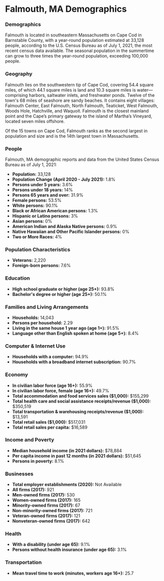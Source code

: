 # Falmouth, MA Demographics

### **Demographics**  
Falmouth is located in southeastern Massachusetts on Cape Cod in Barnstable County, with a year-round population estimated at 33,128 people, according to the U.S. Census Bureau as of July 1, 2021, the most recent census data available. The seasonal population in the summertime can grow to three times the year-round population, exceeding 100,000 people.

### **Geography**  
Falmouth lies on the southwestern tip of Cape Cod, covering 54.4 square miles, of which 44.1 square miles is land and 10.3 square miles is water—comprising harbors, saltwater inlets, and freshwater ponds. Twelve of the town's 68 miles of seashore are sandy beaches. It contains eight villages: Falmouth Center, East Falmouth, North Falmouth, Teaticket, West Falmouth, Woods Hole, Hatchville, and Waquoit. Falmouth is the closest mainland point and the Cape’s primary gateway to the island of Martha’s Vineyard, located seven miles offshore.  

Of the 15 towns on Cape Cod, Falmouth ranks as the second largest in population and size and is the 14th largest town in Massachusetts.

### **People**  
Falmouth, MA demographic reports and data from the United States Census Bureau as of July 1, 2021:

- **Population:** 33,128  
- **Population Change (April 2020 - July 2021):** 1.8%  
- **Persons under 5 years:** 3.6%  
- **Persons under 18 years:** 14%  
- **Persons 65 years and over:** 31.9%  
- **Female persons:** 53.5%  
- **White persons:** 90.1%  
- **Black or African American persons:** 1.3%  
- **Hispanic or Latino persons:** 3%  
- **Asian persons:** 0%  
- **American Indian and Alaska Native persons:** 0.9%  
- **Native Hawaiian and Other Pacific Islander persons:** 0%  
- **Two or More Races:** 4%

### **Population Characteristics**  
- **Veterans:** 2,220  
- **Foreign-born persons:** 7.6%

### **Education**  
- **High school graduate or higher (age 25+):** 93.8%  
- **Bachelor's degree or higher (age 25+):** 50.1%

### **Families and Living Arrangements**  
- **Households:** 14,043  
- **Persons per household:** 2.29  
- **Living in the same house 1 year ago (age 1+):** 91.5%  
- **Language other than English spoken at home (age 5+):** 8.4%

### **Computer & Internet Use**  
- **Households with a computer:** 94.9%  
- **Households with a broadband internet subscription:** 90.7%

### **Economy**  
- **In civilian labor force (age 16+):** 55.9%  
- **In civilian labor force, female (age 16+):** 49.7%  
- **Total accommodation and food services sales ($1,000):** $155,299  
- **Total health care and social assistance receipts/revenue ($1,000):** $350,519  
- **Total transportation & warehousing receipts/revenue ($1,000):** $13,591  
- **Total retail sales ($1,000):** $517,031  
- **Total retail sales per capita:** $16,589

### **Income and Poverty**  
- **Median household income (in 2021 dollars):** $78,884  
- **Per capita income in past 12 months (in 2021 dollars):** $51,645  
- **Persons in poverty:** 8.1%

### **Businesses**  
- **Total employer establishments (2020):** Not Available  
- **All firms (2017):** 921  
- **Men-owned firms (2017):** 530  
- **Women-owned firms (2017):** 165  
- **Minority-owned firms (2017):** 67  
- **Non-minority-owned firms (2017):** 721  
- **Veteran-owned firms (2017):** 121  
- **Nonveteran-owned firms (2017):** 642  

### **Health**  
- **With a disability (under age 65):** 9.1%  
- **Persons without health insurance (under age 65):** 3.1%

### **Transportation**  
- **Mean travel time to work (minutes, workers age 16+):** 25.7  



